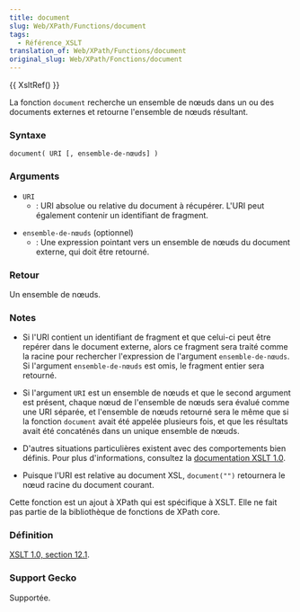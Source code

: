 ```yaml
---
title: document
slug: Web/XPath/Functions/document
tags:
  - Référence_XSLT
translation_of: Web/XPath/Functions/document
original_slug: Web/XPath/Fonctions/document
---
```

{{ XsltRef() }}

La fonction `document` recherche un ensemble de nœuds dans un ou des documents externes et retourne l'ensemble de nœuds résultant.

### Syntaxe

```
document( URI [, ensemble-de-nœuds] )
```

### Arguments

- `URI`
  - : URI absolue ou relative du document à récupérer. L'URI peut également contenir un identifiant de fragment.

<!---->

- `ensemble-de-nœuds` (optionnel)
  - : Une expression pointant vers un ensemble de nœuds du document externe, qui doit être retourné.

### Retour

Un ensemble de nœuds.

### Notes

- Si l'URI contient un identifiant de fragment et que celui-ci peut être repérer dans le document externe, alors ce fragment sera traité comme la racine pour rechercher l'expression de l'argument `ensemble-de-nœuds`. Si l'argument `ensemble-de-nœuds` est omis, le fragment entier sera retourné.

<!---->

- Si l'argument `URI` est un ensemble de nœuds et que le second argument est présent, chaque nœud de l'ensemble de nœuds sera évalué comme une URI séparée, et l'ensemble de nœuds retourné sera le même que si la fonction `document` avait été appelée plusieurs fois, et que les résultats avait été concaténés dans un unique ensemble de nœuds.

<!---->

- D'autres situations particulières existent avec des comportements bien définis. Pour plus d'informations, consultez la [documentation XSLT 1.0](http://www.w3.org/TR/xslt).

<!---->

- Puisque l'URI est relative au document XSL, `document("")` retournera le nœud racine du document courant.

Cette fonction est un ajout à XPath qui est spécifique à XSLT. Elle ne fait pas partie de la bibliothèque de fonctions de XPath core.

### Définition

[XSLT 1.0, section 12.1](http://www.w3.org/TR/xslt#function-document).

### Support Gecko

Supportée.
